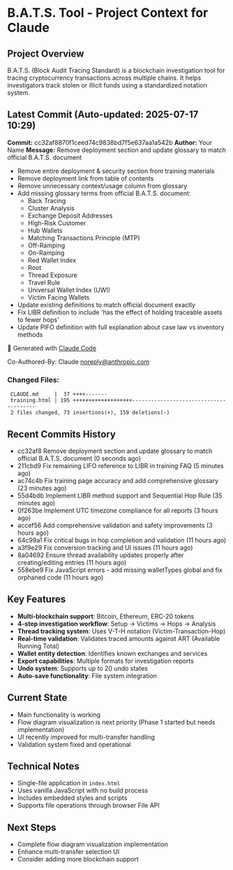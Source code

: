 # B.A.T.S. Tool - Project Context for Claude

## Project Overview
B.A.T.S. (Block Audit Tracing Standard) is a blockchain investigation tool for tracing cryptocurrency transactions across multiple chains. It helps investigators track stolen or illicit funds using a standardized notation system.

## Latest Commit (Auto-updated: 2025-07-17 10:29)

**Commit:** cc32af8870f1ceed74c9838bd7f5e637aa1a542b
**Author:** Your Name
**Message:** Remove deployment section and update glossary to match official B.A.T.S. document

- Remove entire deployment & security section from training materials
- Remove deployment link from table of contents
- Remove unnecessary context/usage column from glossary
- Add missing glossary terms from official B.A.T.S. document:
  - Back Tracing
  - Cluster Analysis
  - Exchange Deposit Addresses
  - High-Risk Customer
  - Hub Wallets
  - Matching Transactions Principle (MTP)
  - Off-Ramping
  - On-Ramping
  - Red Wallet Index
  - Root
  - Thread Exposure
  - Travel Rule
  - Universal Wallet Index (UWI)
  - Victim Facing Wallets
- Update existing definitions to match official document exactly
- Fix LIBR definition to include 'has the effect of holding traceable assets to fewer hops'
- Update PIFO definition with full explanation about case law vs inventory methods

🤖 Generated with [Claude Code](https://claude.ai/code)

Co-Authored-By: Claude <noreply@anthropic.com>

### Changed Files:
```
 CLAUDE.md     |  37 ++++-------
 training.html | 195 +++++++++++++++++++---------------------------------------
 2 files changed, 73 insertions(+), 159 deletions(-)
```

## Recent Commits History

- cc32af8 Remove deployment section and update glossary to match official B.A.T.S. document (0 seconds ago)
- 211cbd9 Fix remaining LIFO reference to LIBR in training FAQ (5 minutes ago)
- ac74c4b Fix training page accuracy and add comprehensive glossary (23 minutes ago)
- 55d4bdb Implement LIBR method support and Sequential Hop Rule (35 minutes ago)
- 0f263be Implement UTC timezone compliance for all reports (3 hours ago)
- accef56 Add comprehensive validation and safety improvements (3 hours ago)
- 64c99a1 Fix critical bugs in hop completion and validation (11 hours ago)
- a3f9e29 Fix conversion tracking and UI issues (11 hours ago)
- 8a04692 Ensure thread availability updates properly after creating/editing entries (11 hours ago)
- 558ebe9 Fix JavaScript errors - add missing walletTypes global and fix orphaned code (11 hours ago)

## Key Features
- **Multi-blockchain support**: Bitcoin, Ethereum, ERC-20 tokens
- **4-step investigation workflow**: Setup → Victims → Hops → Analysis
- **Thread tracking system**: Uses V-T-H notation (Victim-Transaction-Hop)
- **Real-time validation**: Validates traced amounts against ART (Available Running Total)
- **Wallet entity detection**: Identifies known exchanges and services
- **Export capabilities**: Multiple formats for investigation reports
- **Undo system**: Supports up to 20 undo states
- **Auto-save functionality**: File system integration

## Current State
- Main functionality is working
- Flow diagram visualization is next priority (Phase 1 started but needs implementation)
- UI recently improved for multi-transfer handling
- Validation system fixed and operational

## Technical Notes
- Single-file application in `index.html`
- Uses vanilla JavaScript with no build process
- Includes embedded styles and scripts
- Supports file operations through browser File API

## Next Steps
- Complete flow diagram visualization implementation
- Enhance multi-transfer selection UI
- Consider adding more blockchain support
